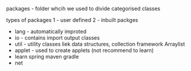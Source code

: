 packages - 
folder whcih we used to divide categorised classes

types of packages 
1 -  user defined
2 - inbuilt packges
- lang - automatically improted 
- io  - contains import output classes
- util - utility classes liek data structures, collection framework Arraylist 
- applet - used to create applets (not recommend to learn)
- learn spring maven gradle
- net 

